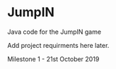 # JumpIN
Java code for the JumpIN game

Add project requirments here later.  

Milestone 1 - 21st October 2019
